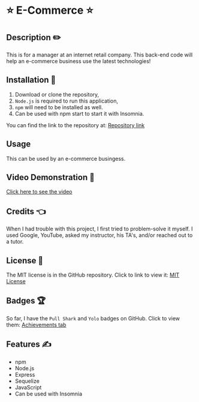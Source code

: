# ⭐ E-Commerce ⭐

## Description ✏️

This is for a manager at an internet retail company. This back-end code will help an e-commerce business use the latest technologies!

## Installation 🔑

1.  Download or clone the repository,
2.  ```Node.js``` is required to run this application,
3.  ```npm``` will need to be installed as well.
4.  Can be used with npm start to start it with Insomnia.

You can find the link to the repository at:
[Repository link](https://github.com/123sites/E-Commerce.git)

## Usage

This can be used by an e-commerce busingess.


## Video Demonstration 🎯

[Click here to see the video](https://youtu.be/Ar7lHOCY1XQ)


## Credits 👈

When I had trouble with this project, I first tried to problem-solve it myself. I used Google, YouTube, asked my instructor, his TA's, and/or reached out to a tutor.

## License 📝

The MIT license is in the GitHub repository.  Click to link to view it:
[MIT License](https://github.com/123sites/E-Commerce/blob/main/LICENSE)

## Badges 🏆

So far, I have the `Pull Shark` and `Yolo` badges on GitHub.  Click to view them:
[Achievements tab](https://github.com/123sites?tab=achievements)

## Features ✍

- npm
- Node.js
- Express
- Sequelize
- JavaScript
- Can be used with Insomnia

